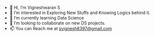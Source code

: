 - 👋 Hi, I’m Vigneshwaran S 
- 👀 I’m interested in Exploring New Stuffs and Knowing Logics behind it. 
- 🌱 I’m currently learning Data Science 
- 💞️ I’m looking to collaborate on new DS projects. 
- 📫 You can Reach me at svignesh8397@gmail.com 

<!---
Vigneshwaran-93/Vigneshwaran-93 is a ✨ special ✨ repository because its `README.md` (this file) appears on your GitHub profile.
You can click the Preview link to take a look at your changes.
--->
